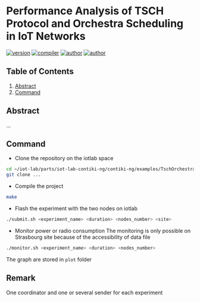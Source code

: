 # Performance Analysis of TSCH Protocol and Orchestra Scheduling in IoT Networks
[![version](https://img.shields.io/badge/version-0.0.1-blue.svg)](https://github.com/EthanAndreas/Tsch-OrchestraPerformanceAnalysis)
[![compiler](https://img.shields.io/badge/compiler-gcc-red.svg)](https://github.com/EthanAndreas/Tsch-OrchestraPerformanceAnalysis/blob/main/Makefile)
[![author](https://img.shields.io/badge/author-EthanAndreas-blue)](https://github.com/EthanAndreas)
[![author](https://img.shields.io/badge/author-Cottelle-blue)](https://github.com/Cottelle)

## Table of Contents
1. [Abstract](#abstract)
2. [Command](#command)

## Abstract

...

## Command

- Clone the repository on the iotlab space 
```bash
cd ~/iot-lab/parts/iot-lab-contiki-ng/contiki-ng/examples/TschOrchestraPerformanceAnalysis
git clone ...
```

- Compile the project
```bash
make
```

- Flash the experiment with the two nodes on iotlab
```bash
./submit.sh <experiment_name> <duration> <nodes_number> <site>
```

- Monitor power or radio consumption
The monitoring is only possible on Strasbourg site because of the accessibility of data file
```bash
./monitor.sh <experiment_name> <duration> <nodes_number>
```
The graph are stored in ``plot`` folder

## Remark

One coordinator and one or several sender for each experiment 
